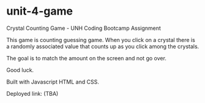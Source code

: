 # unit-4-game
Crystal Counting Game - UNH Coding Bootcamp Assignment

This game is counting guessing game.  When you click on a crystal there is a randomly associated value that counts up as you click among the crystals.

The goal is to match the amount on the screen and not go over.

Good luck.

Built with Javascript HTML and CSS.  


Deployed link: (TBA)
